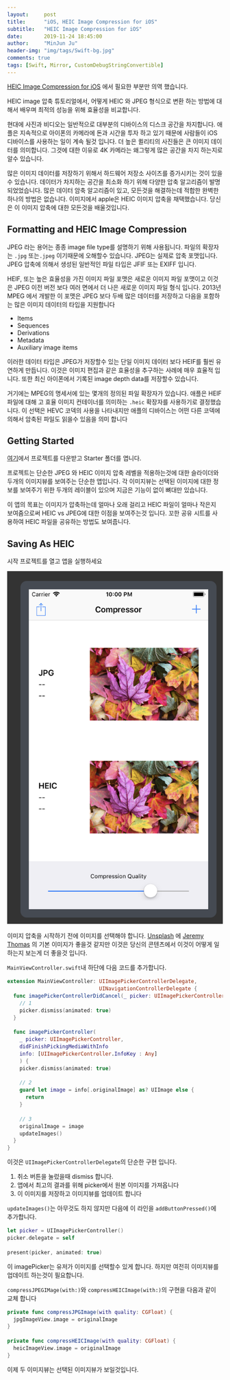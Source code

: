 ```yaml
---
layout:     post
title:      "iOS, HEIC Image Compression for iOS"
subtitle:   "HEIC Image Compression for iOS"
date:       2019-11-24 18:45:00
author:     "MinJun Ju"
header-img: "img/tags/Swift-bg.jpg"
comments: true 
tags: [Swift, Mirror, CustomDebugStringConvertible]
--- 
```


[HEIC Image Compression for iOS](https://www.raywenderlich.com/4726843-heic-image-compression-for-ios) 에서 필요한 부분만 의역 했습니다.

HEIC image 압축 튜토리얼에서,  어떻게 HEIC 와 JPEG 형식으로 변환 하는 방법에 대해서 배우며 최적의 성능을 위해 효율성을 비교합니다. 

현대에 사진과 비디오는 일반적으로 대부분의 디바이스의 디스크 공간을 차지합니다. 애플은 지속적으로 아이폰의 카메라에 돈과 시간을 투자 하고 있기 때문에 사람들이 iOS 디바이스를 사용하는 일이 계속 될것 입니다. 더 높은 퀼리티의 사진들은 큰 이미지 데이터를 의미합니다. 그것에 대한 이유로 4K 카메라는 왜그렇게 많은 공간을 차지 하는지로 알수 있습니다. 

많은 이미지 데이터를 저장하기 위해서 하드웨어 저장소 사이즈를 증가시키는 것이 있을수 있습니다. 데이터가 차지하는 공간을 최소화 하기 위해 다양한 압축 알고리즘이 발명되었었습니다. 많은 데이터 암축 알고리즘이 있고, 모든것을 해결하는데 적합한 완벽한 하나의 방법은 없습니다. 이미지에서 apple은 HEIC 이미지 압축을 채택했습니다. 당신은 이 이미지 압축에 대한 모든것을 배울것입니다.

## Formatting and HEIC Image Compression 

JPEG 라는 용어는 종종 image file type를 설명하기 위해 사용됩니다. 파일의 확장자는 `.jpg` 또는`.jpeg` 이기때문에 오해할수 있습니다. JPEG는 실제로 압축 포맷입니다. JPEG 압축에 의해서 생성된 일반적인 파일 타입은 JFIF 또는 EXIFF 입니다.

HEIF, 또는 높은 효율성을 가진 이미지 파일 포맷은 새로운 이미지 파일 포맷이고 이것은  JPEG 이전 버전 보다 여러 면에서 더 나은 새로운 이미지 파일 형식 입니다. 2013년 MPEG 에서 개발한 이 포맷은 JPEG 보다 두배 많은 데이터를 저장하고 다음을 포함하는 많은 이미지 데이터의 타입을 지원합니다

- Items 
- Sequences
- Derivations
- Metadata
- Auxiliary image items 

이러한 데이터 타입은 JPEG가 저장할수 있는 단일 이미지 데이터 보다 HEIF를 훨씬 유연하게 만듭니다. 이것은 이미지 편집과 같은 효율성을 추구하는 사례에 매우 효율적 입니다. 또한 최신 아이폰에서 기록된 image depth data를 저장할수 있습니다. 

거기에는 MPEG의 명세서에 있는 몇개의 정의된 파일 확장자가 있습니다. 애플은 HEIF 파일에 대해 고 효율 이미지 컨테이너를 의미하는 `.heic` 확장자를 사용하기로 결정했습니다. 이 선택은 HEVC 코덱의 사용을 나타내지만 애플의 디바이스는 어떤 다른 코덱에 의해서 암축된 파일도 읽을수 있음을 의미 합니다

## Getting Started 

[여기](https://koenig-media.raywenderlich.com/uploads/2019/09/Saving-Space-With-HEIC-Images-Materials.zip)에서 프로젝트를 다운받고 Starter 폴더를 엽니다. 

프로젝트는 단순한 JPEG 와 HEIC 이미지 압축 레벨을 적용하는것에 대한 슬라이더와 두개의 이미지뷰를 보여주는 단순한 앱입니다. 각 이미지뷰는 선택된 이미지에 대한 정보를 보여주기 위한 두개의 레이블이 있으며 지금은 기능이 없이 뼈대만 있습니다. 

이 앱의 목표는 이미지가 압축하는데 얼마나 오래 걸리고 HEIC 파일이 얼마나 작은지 보여줌으로써 HEIC vs JPEG에 대한 이점을 보여주는것 입니다. 꼬한 공유 시트를 사용하여 HEIC 파일을 공유하는 방법도 보여줍니다. 

## Saving As HEIC 

시작 프로젝트를 열고 앱을 실행하세요 

![](/img/posts/HEIC-compressor-tutorial-0.png)

이미지 압축을 시작하기 전에 이미지를 선택해야 합니다. [Unsplash](https://unsplash.com/images/stock/high-resolution) 에 [Jeremy Thomas](https://unsplash.com/@jeremythomasphoto?utm_source=unsplash&utm_medium=referral&utm_content=creditCopyText) 의 기본 이미지가 좋을것 같지만 이것은 당신의 콘텐츠에서 이것이 어떻게 일하는지 보는게 더 좋을것 입니다.

`MainViewController.swift`내 하단에 다음 코드를 추가합니다. 

```swift
extension MainViewController: UIImagePickerControllerDelegate, 
                              UINavigationControllerDelegate {
  func imagePickerControllerDidCancel(_ picker: UIImagePickerController) {
    // 1
    picker.dismiss(animated: true)
  }
  
  func imagePickerController(
    _ picker: UIImagePickerController,
    didFinishPickingMediaWithInfo
    info: [UIImagePickerController.InfoKey : Any]
    ) {
    picker.dismiss(animated: true)
    
    // 2
    guard let image = info[.originalImage] as? UIImage else {
      return
    }
    
    // 3
    originalImage = image
    updateImages()
  } 
}
```

이것은 `UIImagePickerControllerDelegate`의 단순한 구현 입니다. 

1. 취소 버튼을 눌렀을때 dismiss 합니다. 
2. 앱에서 최고의 결과를 위해 picker에서 원본 이미지를 가져옵니다
3. 이 이미지를 저장하고 이미지뷰를 업데이트 합니다

`updateImages()`는 아무것도 하지 않지만 다음에 이 라인을 `addButtonPressed()`에 추가합니다. 

```swift
let picker = UIImagePickerController()
picker.delegate = self

present(picker, animated: true)
```

이 imagePicker는 유저가 이미지를 선택할수 있게 합니다. 하지만 여전히 이미지뷰를 업데이트 하는것이 필요합니다. 

`compressJPEGIMage(with:)`와 `compressHEICImage(with:)`의 구현을 다음과 같이 교체 합니다

```swift
private func compressJPGImage(with quality: CGFloat) {
  jpgImageView.image = originalImage
}

private func compressHEICImage(with quality: CGFloat) {
  heicImageView.image = originalImage
}
```

이제 두 이미지뷰는 선택된 이미지뷰가 보일것입니다.
